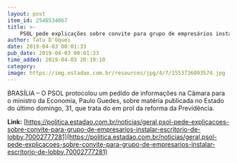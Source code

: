 ```yaml
---
layout: post
item_id: 2546534067
title: >-
    PSOL pede explicações sobre convite para grupo de empresários instalar escritório de lobby
author: Tatu D'Oquei
date: 2019-04-03 00:01:33
pub_date: 2019-04-03 00:01:33
time_added: 2019-04-03 20:19:10
category: 
image: https://img.estadao.com.br/resources/jpg/4/7/1553736093574.jpg
---
```


BRASÍLIA – O PSOL protocolou um pedido de informações na Câmara para o ministro da Economia, Paulo Guedes, sobre matéria publicada no Estado do último domingo, 31, que trata do em prol da reforma da Previdência.

**Link:** [https://politica.estadao.com.br/noticias/geral,psol-pede-explicacoes-sobre-convite-para-grupo-de-empresarios-instalar-escritorio-de-lobby,70002777281](https://politica.estadao.com.br/noticias/geral,psol-pede-explicacoes-sobre-convite-para-grupo-de-empresarios-instalar-escritorio-de-lobby,70002777281)

